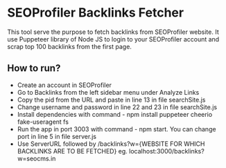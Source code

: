 # SEOProfiler Backlinks Fetcher

This tool serve the purpose to fetch backlinks from SEOProfiler website. It use Puppeteer library of Node JS to login to your SEOProfiler account and scrap top 100 backlinks from the first page.

## How to run?

- Create an account in SEOProfiler
- Go to Backlinks from the left sidebar menu under Analyze Links
- Copy the pid from the URL and paste in line 13 in file searchSite.js
- Change username and password in line 22 and 23 in file searchSite.js
- Install dependencies with command - npm install puppeteer cheerio fake-useragent fs
- Run the app in port 3003 with command - npm start. You can change port in line 5 in file server.js
- Use ServerURL followed by /backlinks?w={WEBSITE FOR WHICH BACKLINKS ARE TO BE FETCHED} eg. localhost:3000/backlinks?w=seocms.in
